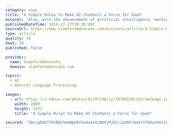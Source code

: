 ```yaml
---
category: news
title: "4 Simple Rules to Make AI Chatbots a Force for Good"
excerpt: "Also, with the advancement of artificial intelligence, machine learning and natural language processing, chatbots are poised to become more and more intelligent -- which means even more businesses will adopt them. Related: 5 AI Trends That Will Reshape Customer Service Over the Next 5 Years Business Insider experts predict that by 2020 ..."
publishedDateTime: 2019-12-17T19:30:00Z
sourceUrl: https://www.stamfordadvocate.com/business/article/4-Simple-Rules-to-Make-AI-Chatbots-a-Force-for-14912706.php
type: article
quality: 39
heat: 39
published: false

provider:
  name: StamfordAdvocate
  domain: stamfordadvocate.com

topics:
  - AI
  - Natural Language Processing

images:
  - url: https://s.hdnux.com/photos/01/07/46/12/18768520/19/rawImage.jpg
    width: 2000
    height: 1333
    title: "4 Simple Rules to Make AI Chatbots a Force for Good"

secured: "18stgDUKTT6JBQV3mnWpSKYVw4x4zXLNO4jMJOJ/iq36PrbokrV7bOunHzSiRBWleTODsYLXOhqRh6RcUTfECAOUmY4uN4Hi8tlj3+tKH34P0E7lXUi8EY2vfmZfXVH077LQQVGcQqKZnbT7Gza6h2qcLJ7/Qqp9CWGJ68LXRsdL8TeaFTuHiXkSirfLwyotU5biGCjNcmFPUz8dGXfucawHdPUMkCZywMsxChg9Ozp0/xS/M+bNycU2NQwehhRDmoDAmFtclIaLG20Vh7skpA==;QDWARwCAZswylmhl2IHXRw=="
---
```


